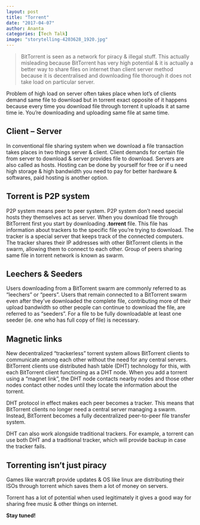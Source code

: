 ```yaml
---
layout: post
title: "Torrent"
date: "2017-04-07"
author: Ananta
categories: [Tech Talk]
image: "storytelling-4203628_1920.jpg"
---
```


> BitTorrent is seen as a network for piracy & illegal stuff. This actually misleading because BitTorrent has very high potential & it is actually a better way to share files on internet than client server method because it is decentralised and downloading file thorough it does not take load on particular server.

Problem of high load on server often takes place when lot’s of clients demand same file to download but in torrent exact opposite of it happens because every time you download file through torrent it uploads it at same time ie. You’re downloading and uploading same file at same time.

## **Client – Server**

In conventional file sharing system when we download a file transaction takes places in two things server & client. Client demands for certain file from server to download & server provides file to download. Servers are also called as hosts. Hosting can be done by yourself for free or if u need high storage & high bandwidth you need to pay for better hardware & softwares, paid hosting is another option.

## Torrent is P2P system

P2P system means peer to peer system. P2P system don’t need special hosts they themselves act as server. When you download file through BitTorrent first you start by downloading **.torrent** file. This file has information about trackers to the specific file you’re trying to download. The tracker is a special server that keeps track of the connected computers. The tracker shares their IP addresses with other BitTorrent clients in the swarm, allowing them to connect to each other. Group of peers sharing same file in torrent network is known as swarm.

## Leechers & Seeders

Users downloading from a BitTorrent swarm are commonly referred to as “leechers” or “peers”. Users that remain connected to a BitTorrent swarm even after they’ve downloaded the complete file, contributing more of their upload bandwidth so other people can continue to download the file, are referred to as “seeders”. For a file to be fully downloadable at least one seeder (ie. one who has full copy of file) is necessary.

## Magnetic links

New decentralized “trackerless” torrent system allows BitTorrent clients to communicate among each other without the need for any central servers. BitTorrent clients use distributed hash table (DHT) technology for this, with each BitTorrent client functioning as a DHT node. When you add a torrent using a “magnet link”, the DHT node contacts nearby nodes and those other nodes contact other nodes until they locate the information about the torrent.

DHT protocol in effect makes each peer becomes a tracker. This means that BitTorrent clients no longer need a central server managing a swarm. Instead, BitTorrent becomes a fully decentralized peer-to-peer file transfer system.

DHT can also work alongside traditional trackers. For example, a torrent can use both DHT and a traditional tracker, which will provide backup in case the tracker fails.

## Torrenting isn’t just piracy

Games like warcraft provide updates & OS like linux are distributing their ISOs through torrent which saves them a lot of money on servers.

Torrent has a lot of potential when used legitimately it gives a good way for sharing free music & other things on internet.

**Stay tuned!**

